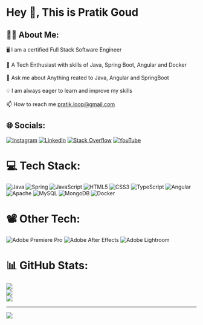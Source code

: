 <h1>Hey 👋, This is Pratik Goud </h1>
  
## 🙋‍♂️ About Me:
🖥️ I am a certified Full Stack Software Engineer<br><br>
👯 A Tech Enthusiast with skills of Java, Spring Boot, Angular and Docker<br><br>
💬 Ask me about Anything reated to Java, Angular and SpringBoot<br><br>
💡 I am always eager to learn and improve my skills<br><br>
📫 How to reach me pratik.loop@gmail.com

## 🌐 Socials:
[![Instagram](https://img.shields.io/badge/Instagram-%23E4405F.svg?logo=Instagram&logoColor=white)](https://instagram.com/pratik_goud_) [![LinkedIn](https://img.shields.io/badge/LinkedIn-%230077B5.svg?logo=linkedin&logoColor=white)](https://linkedin.com/in/pratikgoud) [![Stack Overflow](https://img.shields.io/badge/-Stackoverflow-FE7A16?logo=stack-overflow&logoColor=white)](https://stackoverflow.com/users/19585974) [![YouTube](https://img.shields.io/badge/YouTube-%23FF0000.svg?logo=YouTube&logoColor=white)](https://youtube.com/@pratikgoud1) 

# 💻 Tech Stack:
![Java](https://img.shields.io/badge/java-%23ED8B00.svg?style=for-the-badge&logo=java&logoColor=white)
![Spring](https://img.shields.io/badge/spring-%236DB33F.svg?style=for-the-badge&logo=spring&logoColor=white)
![JavaScript](https://img.shields.io/badge/javascript-%23323330.svg?style=for-the-badge&logo=javascript&logoColor=%23F7DF1E)
![HTML5](https://img.shields.io/badge/html5-%23E34F26.svg?style=for-the-badge&logo=html5&logoColor=white)
![CSS3](https://img.shields.io/badge/css3-%231572B6.svg?style=for-the-badge&logo=css3&logoColor=white)
![TypeScript](https://img.shields.io/badge/typescript-%23007ACC.svg?style=for-the-badge&logo=typescript&logoColor=white)
![Angular](https://img.shields.io/badge/angular-%23DD0031.svg?style=for-the-badge&logo=angular&logoColor=white)
![Apache](https://img.shields.io/badge/apache-%23D42029.svg?style=for-the-badge&logo=apache&logoColor=white)
![MySQL](https://img.shields.io/badge/mysql-%2300f.svg?style=for-the-badge&logo=mysql&logoColor=white)
![MongoDB](https://img.shields.io/badge/MongoDB-%234ea94b.svg?style=for-the-badge&logo=mongodb&logoColor=white) 
![Docker](https://img.shields.io/badge/docker-%230db7ed.svg?style=for-the-badge&logo=docker&logoColor=white)

# 📽️ Other Tech:
![Adobe Premiere Pro](https://img.shields.io/badge/Adobe%20Premiere%20Pro-9999FF.svg?style=for-the-badge&logo=Adobe%20Premiere%20Pro&logoColor=white) 
![Adobe After Effects](https://img.shields.io/badge/Adobe%20After%20Effects-9999FF.svg?style=for-the-badge&logo=Adobe%20After%20Effects&logoColor=white) 
![Adobe Lightroom](https://img.shields.io/badge/Adobe%20Lightroom-31A8FF.svg?style=for-the-badge&logo=Adobe%20Lightroom&logoColor=white) 

  
# 📊 GitHub Stats:
![](https://github-readme-streak-stats.herokuapp.com/?user=pratikgoud123&theme=dark&hide_border=true)<br/>
![](https://github-readme-stats.vercel.app/api?username=pratikgoud123&theme=dark&hide_border=true&include_all_commits=false&count_private=true)<br/>
![](https://github-readme-stats.vercel.app/api/top-langs/?username=pratikgoud123&theme=dark&hide_border=true&include_all_commits=false&count_private=true&layout=compact)

<!-- ### ✍️ Dev Quote
![](https://quotes-github-readme.vercel.app/api?type=horizontal&theme=radical) -->

---
[![](https://visitcount.itsvg.in/api?id=pratikgoud123&icon=0&color=0)](https://visitcount.itsvg.in)

<!-- Proudly created with GPRM ( https://gprm.itsvg.in ) -->
